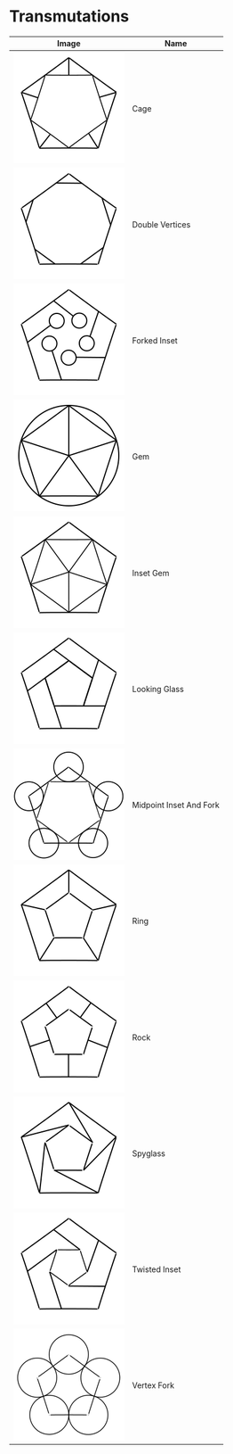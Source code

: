 # Transmutations

| Image| Name |
|---|---|
| ![Cage](img/cage.svg) | Cage|
| ![Double Vertices](img/double_verticies.svg) |Double Vertices|
| ![Forked Inset](img/forked_inset.svg) |Forked Inset|
| ![Gem](img/gem.svg) |Gem|
| ![Inset Gem](img/inset_gem.svg) |Inset Gem|
| ![Looking Glass](img/lookingglass.svg) |Looking Glass|
| ![Midpoint Inset And Fork](img/midpointInsetAndFork.svg) | Midpoint Inset And Fork |
| ![Ring](img/ring.svg) |Ring|
| ![Rock](img/rock.svg) |Rock|
| ![Spyglass](img/spyglass.svg) |Spyglass|
| ![Twisted Inset](img/twisted_inset.svg) |Twisted Inset|
| ![Vertex Fork](img/vertexFork.svg) |Vertex Fork|
